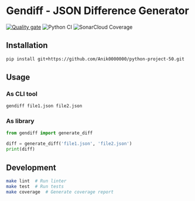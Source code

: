 # Gendiff - JSON Difference Generator
[![Quality gate](https://sonarcloud.io/api/project_badges/quality_gate?project=Anik0000000_python-project-50)](https://sonarcloud.io/summary/new_code?id=Anik0000000_python-project-50)
![Python CI](https://github.com/Anik0000000/python-project-50/actions/workflows/python.yml/badge.svg)
![SonarCloud Coverage](https://sonarcloud.io/api/project_badges/measure?project=Anik0000000_python-project-50&metric=coverage)

## Installation
```bash
pip install git+https://github.com/Anik0000000/python-project-50.git
```

## Usage
### As CLI tool
```bash
gendiff file1.json file2.json
```

### As library
```python
from gendiff import generate_diff

diff = generate_diff('file1.json', 'file2.json')
print(diff)
```

## Development
```bash
make lint  # Run linter
make test  # Run tests
make coverage  # Generate coverage report
```